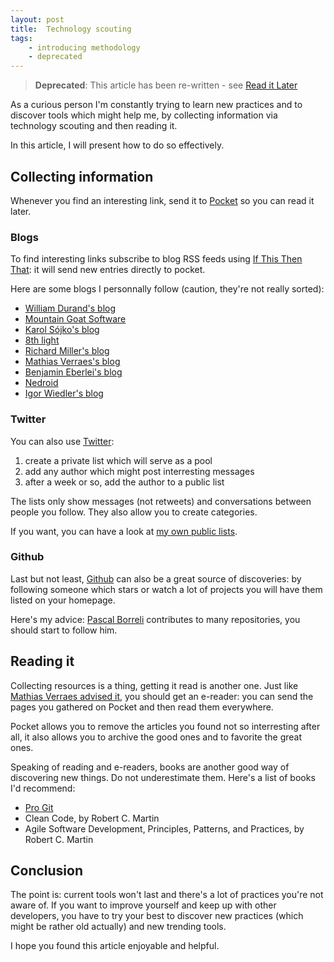 ```yaml
---
layout: post
title:  Technology scouting
tags:
    - introducing methodology
    - deprecated
---
```


> **Deprecated**: This article has been re-written - see [Read it Later](/2014/11/21/read-it-later.html)

As a curious person I'm constantly trying to learn new practices and to discover
tools which might help me, by collecting information via technology scouting and
then reading it.

In this article, I will present how to do so effectively.

## Collecting information

Whenever you find an interesting link, send it to [Pocket](http://getpocket.com/)
so you can read it later.

### Blogs

To find interesting links subscribe to blog RSS feeds using
[If This Then That](https://ifttt.com/): it will send new entries directly to
pocket.

Here are some blogs I personnally follow (caution, they're not really sorted):

* [William Durand's blog](http://williamdurand.fr/)
* [Mountain Goat Software](http://www.mountaingoatsoftware.com/blog)
* [Karol Sójko's blog](http://blog.karolsojko.com/)
* [8th light](http://blog.8thlight.com/)
* [Richard Miller's blog](http://richardmiller.co.uk/)
* [Mathias Verraes's blog](http://verraes.net/#blog)
* [Benjamin Eberlei's blog](http://www.whitewashing.de/)
* [Nedroid](http://nedroid.com/)
* [Igor Wiedler's blog](https://igor.io/)

### Twitter

You can also use [Twitter](https://twitter.com/):

1. create a private list which will serve as a pool
2. add any author which might post interresting messages
3. after a week or so, add the author to a public list

The lists only show messages (not retweets) and conversations between people
you follow. They also allow you to create categories.

If you want, you can have a look at
[my own public lists](https://twitter.com/epiloic/lists/).

### Github

Last but not least, [Github](https://github.com/) can also be a great source of
discoveries: by following someone which stars or watch a lot of projects you
will have them listed on your homepage.

Here's my advice: [Pascal Borreli](https://github.com/pborreli) contributes to
many repositories, you should start to follow him.

## Reading it

Collecting resources is a thing, getting it read is another one. Just like
[Mathias Verraes advised it](http://verraes.net/2012/12/how-to-read-more-books/),
you should get an e-reader: you can send the pages you gathered on Pocket and
then read them everywhere.

Pocket allows you to remove the articles you found not so interresting after
all, it also allows you to archive the good ones and to favorite the great ones.

Speaking of reading and e-readers, books are another good way of discovering new
things. Do not underestimate them. Here's a list of books I'd recommend:

* [Pro Git](http://git-scm.com/book)
* Clean Code, by Robert C. Martin
* Agile Software Development, Principles, Patterns, and Practices, by Robert C. Martin

## Conclusion

The point is: current tools won't last and there's a lot of practices you're
not aware of. If you want to improve yourself and keep up with other developers,
you have to try your best to discover new practices (which might be rather old
actually) and new trending tools.

I hope you found this article enjoyable and helpful.
